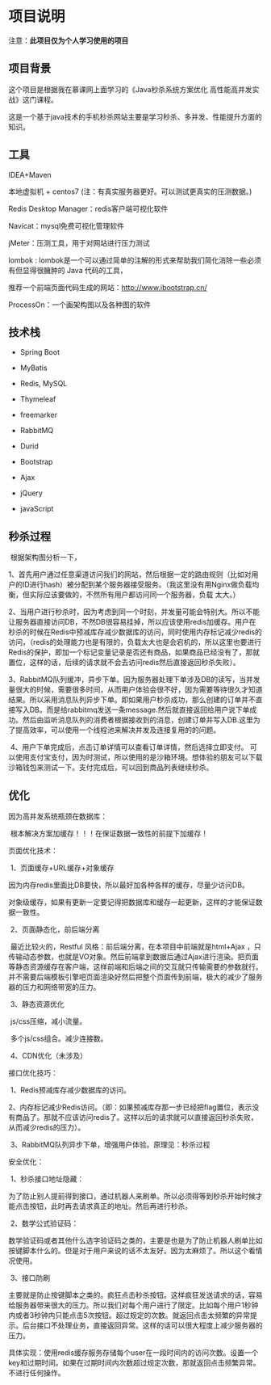 # 项目说明

注意：**此项目仅为个人学习使用的项目**

## 项目背景

 这个项目是根据我在慕课网上面学习的《Java秒杀系统方案优化 高性能高并发实战》这门课程。

这是一个基于java技术的手机秒杀网站主要是学习秒杀、多并发、性能提升方面的知识。


## 工具

IDEA+Maven

本地虚拟机 + centos7 (注：有真实服务器更好。可以测试更真实的压测数据。)

Redis Desktop Manager：redis客户端可视化软件

Navicat：mysql免费可视化管理软件

jMeter：压测工具，用于对网站进行压力测试

lombok : lombok是一个可以通过简单的注解的形式来帮助我们简化消除一些必须有但显得很臃肿的 Java 代码的工具，

推荐一个前端页面代码生成的网站：http://www.ibootstrap.cn/

ProcessOn：一个画架构图以及各种图的软件

## 技术栈

- Spring Boot 

- MyBatis

- Redis, MySQL

- Thymeleaf 

- freemarker

- RabbitMQ

- Durid

- Bootstrap

- Ajax

- jQuery

- javaScript

## 秒杀过程

​	根据架构图分析一下，

​	1、首先用户通过任意渠道访问我们的网站，然后根据一定的路由规则（比如对用户的ID进行hash）被分配到某个服务器接受服务。（我这里没有用Nginx做负载均衡，但实际应该要做的，不然所有用户都访问同一个服务器，负载			太大。）

​	2、当用户进行秒杀时，因为考虑到同一个时刻，并发量可能会特别大。所以不能让服务器直接访问DB，不然DB很容易挂掉，所以应该使用redis加缓存。用户在秒杀的时候在Redis中预减库存减少数据库的访问，同时使用内存标记减少redis的访问，（redis的处理能力也是有限的，负载太大也是会宕机的，所以这里也要进行Redis的保护，即加一个标记变量记录是否还有商品，如果商品已经没有了，那就置位，这样的话，后续的请求就不会去访问redis然后直接返回秒杀失败）。

​	3、RabbitMQ队列缓冲，异步下单。因为服务器处理下单涉及DB的读写，当并发量很大的时候，需要很多时间，从而用户体验会很不好，因为需要等待很久才知道结果。所以采用消息队列异步下单。即如果用户秒杀成功，那么创建的订单并不直接写入DB。而是给rabbitmq发送一条message.然后就直接返回给用户说下单成功。然后由监听消息队列的消费者根据接收到的消息，创建订单并写入DB.这里为了提高效率，可以使用一个线程池来解决并发及连接复用的的问题。

​	4、用户下单完成后，点击订单详情可以查看订单详情，然后选择立即支付。 可以使用支付宝支付，因为时测试，所以使用的是沙箱环境。想体验的朋友可以下载沙箱钱包来测试一下。支付完成后，可以回到商品列表继续秒杀。

## 优化

因为高并发系统瓶颈在数据库：

​	根本解决方案加缓存！！！在保证数据一致性的前提下加缓存！

页面优化技术：

​	1、页面缓存+URL缓存+对象缓存

​			因为内存redis里面比DB要快，所以最好加各种各样的缓存，尽量少访问DB。 

​			对象级缓存，如果有更新一定要记得把数据库和缓存一起更新，这样的才能保证数据一致性。

​	2、页面静态化，前后端分离

​			最近比较火的，Restful 风格：前后端分离，在本项目中前端就是html+Ajax ，只传输动态参数，也就是VO对象。然后前端拿到数据后通过Ajax进行渲染。把页面等静态资源缓存在客户端，这样前端和后端之间的交互就只传输需要的参数就行。并不需要后端模板引擎吧页面渲染好然后把整个页面传到前端，极大的减少了服务器的压力和网络带宽的压力。

​	3、静态资源优化

​			js/css压缩，减小流量。

​			多个js/css组合。减少连接数。

​	4、CDN优化（未涉及）

接口优化技巧：

​	1、Redis预减库存减少数据库的访问。

​	2、内存标记减少Redis访问。（即：如果预减库存那一步已经把flag置位，表示没有商品了。那就不应该访问redis了。这样以后的请求就可以直接返回秒杀失败，从而减少redis的压力）。

​	3、RabbitMQ队列异步下单，增强用户体验。原理见：秒杀过程

安全优化：

​	1、秒杀接口地址隐藏：

​			为了防止别人提前得到接口，通过机器人来刷单。所以必须得等到秒杀开始时候才能点击按钮，此时再去请求真正的地址。然后再进行秒杀。

​	2、数学公式验证码：

​			数学验证码或者其他什么选字验证码之类的，主要是也是为了防止机器人刷单比如按键脚本什么的。但是对于用户来说的话不太友好。因为太麻烦了。所以这个看情况使用。

​	3、接口防刷

​			主要就是防止按键脚本之类的。疯狂点击秒杀按钮。这样疯狂发送请求的话，容易给服务器带来很大的压力。所以我们对每个用户进行了限定。比如每个用户1秒钟内或者3秒钟内只能点击5次按钮。超过规定的次数。就返回点击太频繁的异常提示。后台接口不处理业务，直接返回异常。这样的话可以很大程度上减少服务器的压力。

​	具体实现：使用redis缓存服务存储每个user在一段时间内的访问次数。设置一个key和过期时间。如果在过期时间内次数超过规定次数，那就返回点击频繁异常。不进行任何操作。

